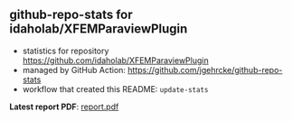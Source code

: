 ## github-repo-stats for idaholab/XFEMParaviewPlugin

- statistics for repository https://github.com/idaholab/XFEMParaviewPlugin
- managed by GitHub Action: https://github.com/jgehrcke/github-repo-stats
- workflow that created this README: `update-stats`

**Latest report PDF**: [report.pdf](https://github.com/idaholab/repository-statistics/raw/main/idaholab/XFEMParaviewPlugin/latest-report/report.pdf)

